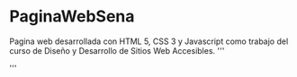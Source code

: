 # PaginaWebSena

Pagina web desarrollada con HTML 5, CSS 3 y Javascript como trabajo del curso de Diseño y Desarrollo de Sitios Web Accesibles. 
'''
<script>console.log("Hello world!");
</script>
'''

